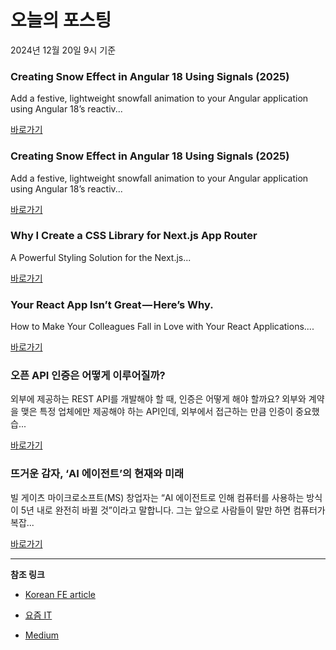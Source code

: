 # 오늘의 포스팅 
2024년 12월 20일 9시 기준 

### Creating Snow Effect in Angular 18 Using Signals (2025) 

 Add a festive, lightweight snowfall animation to your Angular application using Angular 18’s reactiv... 

 [바로가기](https://medium.com/m/signin?actionUrl=https%3A%2F%2Fmedium.com%2F_%2Fbookmark%2Fp%2F21ef0a40204e&operation=register&redirect=https%3A%2F%2Fitnext.io%2Fcreating-snow-effect-in-angular-18-using-signals-2025-21ef0a40204e&source=---recommended_stories---javascript---0-84----------------bookmark_preview----adc52a80_c341_48b8_804a_36183766b920-------) 

### Creating Snow Effect in Angular 18 Using Signals (2025) 

 Add a festive, lightweight snowfall animation to your Angular application using Angular 18’s reactiv... 

 [바로가기](https://medium.com/m/signin?actionUrl=https%3A%2F%2Fmedium.com%2F_%2Fbookmark%2Fp%2F21ef0a40204e&operation=register&redirect=https%3A%2F%2Fitnext.io%2Fcreating-snow-effect-in-angular-18-using-signals-2025-21ef0a40204e&source=---recommended_stories---typescript---0-84----------------bookmark_preview----c84e5fe2_c05d_46ea_8da4_606c65fbc2ac-------) 

### Why I Create a CSS Library for Next.js App Router 

 A Powerful Styling Solution for the Next.js... 

 [바로가기](https://medium.com/m/signin?actionUrl=https%3A%2F%2Fmedium.com%2F_%2Fbookmark%2Fp%2Fde5a4c7388b3&operation=register&redirect=https%3A%2F%2Fmedium.com%2F%40vectordxy%2Fwhy-i-create-a-css-library-for-next-js-app-router-de5a4c7388b3&source=---recommended_stories---frontend---0-84----------------bookmark_preview----58f1ca7b_b0fb_4a63_8f26_713dbbc109c6-------) 

### Your React App Isn’t Great — Here’s Why. 

 How to Make Your Colleagues Fall in Love with Your React Applications.... 

 [바로가기](https://medium.com/m/signin?actionUrl=https%3A%2F%2Fmedium.com%2F_%2Fbookmark%2Fp%2F5eb61b3f110b&operation=register&redirect=https%3A%2F%2Flevelup.gitconnected.com%2Fyour-react-app-isnt-great-here-s-why-5eb61b3f110b&source=---recommended_stories---reactjs---0-84----------------bookmark_preview----95e98d8f_0276_41ce_adea_38701615e072-------) 

### 오픈 API 인증은 어떻게 이루어질까? 

 외부에 제공하는 REST API를 개발해야 할 때, 인증은 어떻게 해야 할까요? 외부와 계약을 맺은 특정 업체에만 제공해야 하는 API인데, 외부에서 접근하는 만큼 인증이 중요했습... 

 [바로가기](https://yozm.wishket.com/magazine/detail/2897/) 

### 뜨거운 감자, ‘AI 에이전트’의 현재와 미래 

 빌 게이츠 마이크로소프트(MS) 창업자는 “AI 에이전트로 인해 컴퓨터를 사용하는 방식이 5년 내로 완전히 바뀔 것”이라고 말합니다. 그는 앞으로 사람들이 말만 하면 컴퓨터가 복잡... 

 [바로가기](https://yozm.wishket.com/magazine/detail/2895/) 

---

**참조 링크**

- [Korean FE article](https://kofearticle.substack.com) 

- [요즘 IT](https://yozm.wishket.com/magazine) 

- [Medium](https://medium.com) 

